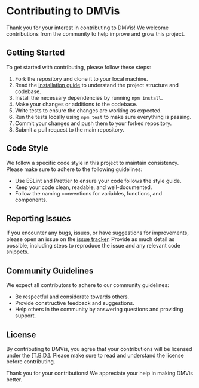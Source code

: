 # Contributing to DMVis

Thank you for your interest in contributing to DMVis! We welcome contributions from the community to help improve and grow this project.

## Getting Started

To get started with contributing, please follow these steps:

1. Fork the repository and clone it to your local machine.
1. Read the [installation guide](LOCAL.md) to understand the project structure and codebase.
1. Install the necessary dependencies by running `npm install`.
1. Make your changes or additions to the codebase.
1. Write tests to ensure the changes are working as expected.
1. Run the tests locally using `npm test` to make sure everything is passing.
1. Commit your changes and push them to your forked repository.
1. Submit a pull request to the main repository.

## Code Style

We follow a specific code style in this project to maintain consistency. Please make sure to adhere to the following guidelines:

- Use ESLint and Prettier to ensure your code follows the style guide.
- Keep your code clean, readable, and well-documented.
- Follow the naming conventions for variables, functions, and components.

## Reporting Issues

If you encounter any bugs, issues, or have suggestions for improvements, please open an issue on the [issue tracker](#). Provide as much detail as possible, including steps to reproduce the issue and any relevant code snippets.

## Community Guidelines

We expect all contributors to adhere to our community guidelines:

- Be respectful and considerate towards others.
- Provide constructive feedback and suggestions.
- Help others in the community by answering questions and providing support.

## License

By contributing to DMVis, you agree that your contributions will be licensed under the [T.B.D.]. Please make sure to read and understand the license before contributing.

Thank you for your contributions! We appreciate your help in making DMVis better.
